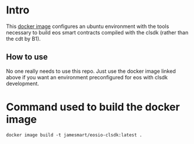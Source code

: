 # Intro

This [docker image](https://hub.docker.com/repository/docker/jamesmart/eosio-clsdk) configures an ubuntu environment with the tools necessary to build eos smart contracts compiled with the clsdk (rather than the cdt by B1).

## How to use

No one really needs to use this repo. Just use the docker image linked above if you want an environment preconfigured for eos with clsdk development.

# Command used to build the docker image

```docker image build -t jamesmart/eosio-clsdk:latest .```
